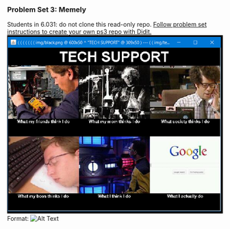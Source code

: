 ### Problem Set 3: Memely

Students in 6.031: do not clone this read-only repo.
[Follow problem set instructions to create your own ps3 repo with Didit.](http://web.mit.edu/6.031/www/fa20/psets/ps3/)
![sample](/img/techsupport.png)
Format: ![Alt Text](url)
